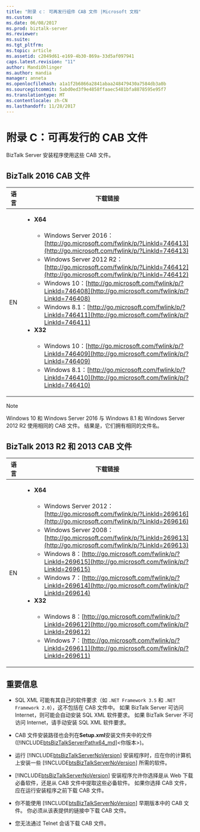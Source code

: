 ```yaml
---
title: "附录 c： 可再发行组件 CAB 文件 |Microsoft 文档"
ms.custom: 
ms.date: 06/08/2017
ms.prod: biztalk-server
ms.reviewer: 
ms.suite: 
ms.tgt_pltfrm: 
ms.topic: article
ms.assetid: c2049d61-e169-4b30-869a-33d5af097941
caps.latest.revision: "11"
author: MandiOhlinger
ms.author: mandia
manager: anneta
ms.openlocfilehash: a1a1f2b6866a2841abaa248479430a7584db3a0b
ms.sourcegitcommit: 5abd0ed3f9e4858ffaaec5481bfa8878595e95f7
ms.translationtype: MT
ms.contentlocale: zh-CN
ms.lasthandoff: 11/28/2017
---
```

# <a name="appendix-c-redistributable-cab-files"></a>附录 C：可再发行的 CAB 文件
BizTalk Server 安装程序使用这些 CAB 文件。

## <a name="biztalk-2016-cab-files"></a>BizTalk 2016 CAB 文件

|语言|下载链接|  
|--------------|-------------------|  
|EN|<ul><li>**X64**<br /><br /> <ul><li>Windows Server 2016：[http://go.microsoft.com/fwlink/p/?LinkId=746413](http://go.microsoft.com/fwlink/p/?LinkId=746413)</li><li>Windows Server 2012 R2：[http://go.microsoft.com/fwlink/p/?LinkId=746412](http://go.microsoft.com/fwlink/p/?LinkId=746412)</li><li>Windows 10：[http://go.microsoft.com/fwlink/p/?LinkId=746408](http://go.microsoft.com/fwlink/p/?LinkId=746408)</li><li>Windows 8.1：[http://go.microsoft.com/fwlink/p/?LinkId=746411](http://go.microsoft.com/fwlink/p/?LinkId=746411)</li></ul></li><li>**X32**<br /><br /><ul><li>Windows 10：[http://go.microsoft.com/fwlink/p/?LinkId=746409](http://go.microsoft.com/fwlink/p/?LinkId=746409)</li><li>Windows 8.1：[http://go.microsoft.com/fwlink/p/?LinkId=746410](http://go.microsoft.com/fwlink/p/?LinkId=746410)</li></ul></li></ul>|  

> [!NOTE] 
> Windows 10 和 Windows Server 2016 与 Windows 8.1 和 Windows Server 2012 R2 使用相同的 CAB 文件。 结果是，它们拥有相同的文件名。

## <a name="biztalk-2013-r2-and-2013-cab-files"></a>BizTalk 2013 R2 和 2013 CAB 文件  
  
|语言|下载链接|  
|--------------|-------------------|  
|EN|<ul><li>**X64**<br /><br /> <ul><li>Windows Server 2012：[http://go.microsoft.com/fwlink/p/?LinkId=269616](http://go.microsoft.com/fwlink/p/?LinkId=269616)</li><li>Windows Server 2008：[http://go.microsoft.com/fwlink/p/?LinkId=269613](http://go.microsoft.com/fwlink/p/?LinkId=269613)</li><li>Windows 8：[http://go.microsoft.com/fwlink/p/?LinkId=269615](http://go.microsoft.com/fwlink/p/?LinkId=269615)</li><li>Windows 7：[http://go.microsoft.com/fwlink/p/?LinkId=269614](http://go.microsoft.com/fwlink/p/?LinkId=269614)</li></ul></li><li>**X32**<br /><br /> <ul><li>Windows 8：[http://go.microsoft.com/fwlink/p/?LinkId=269612](http://go.microsoft.com/fwlink/p/?LinkId=269612)</li><li>Windows 7：[http://go.microsoft.com/fwlink/p/?LinkId=269611](http://go.microsoft.com/fwlink/p/?LinkId=269611)</li></ul></li></ul>|  
  
## <a name="important-info"></a>重要信息

- SQL XML 可能有其自己的软件要求（如 `.NET Framework 3.5` 和 `.NET Framework 2.0`），这不包括在 CAB 文件中。 如果 BizTalk Server 可访问 Internet，则可能会自动安装 SQL XML 软件要求。 如果 BizTalk Server 不可访问 Internet，请手动安装 SQL XML 软件要求。

- CAB 文件安装路径也会列在**Setup.xml**安装文件夹中的文件 ([!INCLUDE[btsBizTalkServerPathx64_md](../includes/btsbiztalkserverpathx64-md.md)]\<你版本\>)。
  
-   运行 [!INCLUDE[btsBizTalkServerNoVersion](../includes/btsbiztalkservernoversion-md.md)] 安装程序时，应在你的计算机上安装一些 [!INCLUDE[btsBizTalkServerNoVersion](../includes/btsbiztalkservernoversion-md.md)] 所需的软件。  
  
-   [!INCLUDE[btsBizTalkServerNoVersion](../includes/btsbiztalkservernoversion-md.md)] 安装程序允许你选择是从 Web 下载必备软件，还是从 CAB 文件中提取这些必备软件。 如果你选择 CAB 文件，应在运行安装程序之前下载 CAB 文件。  
  
-   你不能使用 [!INCLUDE[btsBizTalkServerNoVersion](../includes/btsbiztalkservernoversion-md.md)] 早期版本中的 CAB 文件。 你必须从该表提供的链接中下载 CAB 文件。  
  
-   您无法通过 Telnet 会话下载 CAB 文件。  